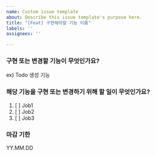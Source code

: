 ```yaml
---
name: Custom issue template
about: Describe this issue template's purpose here.
title: "[Feat] 구현해야할 기능 이름"
labels: ''
assignees: ''

---
```


### 구현 또는 변경할 기능이 무엇인가요?
ex) Todo 생성 기능

### 해당 기능을 구현 또는 변경하기 위해 할 일이 무엇인가요?
1. [ ] Job1
2. [ ] Job2
3. [ ] Job3

### 마감 기한
YY.MM.DD
